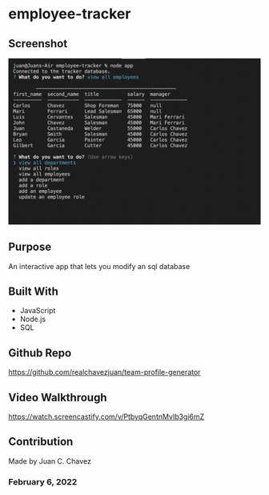 # employee-tracker

## Screenshot
![Alt text](/assets/images/Screenshot.png?raw=true "Terminal")

## Purpose
An interactive app that lets you modify an sql database 

## Built With
- JavaScript
- Node.js
- SQL

## Github Repo
https://github.com/realchavezjuan/team-profile-generator

## Video Walkthrough
https://watch.screencastify.com/v/PtbyqGentnMvIb3gi6mZ

## Contribution
Made by Juan C. Chavez

### February 6, 2022